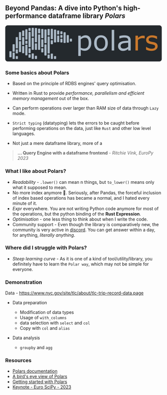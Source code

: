 ## Beyond Pandas: A dive into Python's high-performance dataframe library *Polars* 

![banner](/assets/polars_banner.jpg)

### Some basics about Polars

- Based on the principle of RDBS engines' query optimisation. 

- Written in Rust to provide _performance, parallelism and efficient memory management_ out of the box.

- Can perform operations over larger than RAM size of data through `Lazy` mode.

- `Strict typing` (datatyping) lets the errors to be caught before performing operations on the data, just like `Rust` and other low level languages. 

- Not just a mere dataframe library, more of a
> **... Query Engine with a dataframe frontend** - _Ritchie Vink, EuroPy 2023_


### What I like about Polars? 
- *Readability* - `.lower()` can mean n things, but `to_lower()` means only what it supposed to mean.
- No more index anymore :tada:. Seriously, after Pandas, the forceful inclusion of index based operations has became a normal, and I hated every minute of it.
- *Expr* everywhere. You are not writing Python code anymore for most of the operations, but the python binding of the **Rust Expression**.
- *Optimisation* - one less thing to think about when I write the code. 
- Community support - Even though the library is comparatively new, the community is very active in [discord](https://discord.gg/rjAmwfY6). You can get answer within a day, for anything, *literally anything*. 

### Where did I struggle with Polars?
- *Steep learning curve* - As it is one of a kind of tool/utility/library, you definitely have to learn the `Polar way`, which may not be simple for everyone. 


### Demonstration

Data - https://www.nyc.gov/site/tlc/about/tlc-trip-record-data.page

- Data preparation 
  - Modification of data types
  - Usage of `with_columns`
  - data selection with `select` and `col`
  - Copy with `col` and `alias`

- Data analysis
  - `groupby` and `agg`


### Resources
- [Polars documentation](https://docs.pola.rs/py-polars/html/reference/index.html)
- [A bird's eye view of Polars](https://pola.rs/posts/polars_birds_eye_view/)
- [Getting started with Polars](https://youtu.be/CJ0f45evuME?si=VlWM7PzHVMziMx2i)
- [Keynote - Euro SciPy - 2023](https://youtu.be/GTVm3QyJ-3I?si=0UBj7SIIYLlrliCM)
